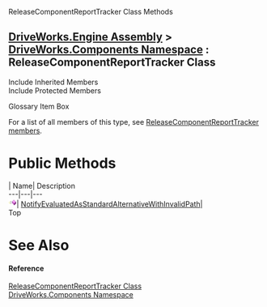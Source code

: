 ReleaseComponentReportTracker Class Methods   
  
[DriveWorks.Engine Assembly](topic2156.md) > [DriveWorks.Components Namespace](topic6089.md) : ReleaseComponentReportTracker Class  
---  
  
Include Inherited Members    
Include Protected Members    


Glossary Item Box

For a list of all members of this type, see [ReleaseComponentReportTracker members](topic6293.md).

# Public Methods

| Name| Description  
---|---|---  
![Public Method](dotnetimages/publicMethod.gif)| [NotifyEvaluatedAsStandardAlternativeWithInvalidPath](topic6299.md)|   
Top

# See Also

#### Reference

[ReleaseComponentReportTracker Class](topic6292.md)   
[DriveWorks.Components Namespace](topic6089.md)


